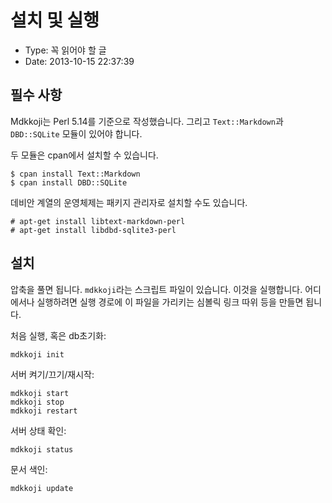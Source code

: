# 설치 및 실행
- Type: 꼭 읽어야 할 글
- Date: 2013-10-15 22:37:39

필수 사항
--------

Mdkkoji는 Perl 5.14를 기준으로 작성했습니다. 그리고 `Text::Markdown`과 `DBD::SQLite` 모듈이 있어야 합니다. 

두 모듈은 cpan에서 설치할 수 있습니다.

	$ cpan install Text::Markdown
	$ cpan install DBD::SQLite

데비안 계열의 운영체제는 패키지 관리자로 설치할 수도 있습니다. 

	# apt-get install libtext-markdown-perl
	# apt-get install libdbd-sqlite3-perl

설치
---

압축을 풀면 됩니다. `mdkkoji`라는 스크립트 파일이 있습니다. 이것을 실행합니다. 어디에서나 실행하려면 실행 경로에 이 파일을 가리키는 심볼릭 링크 따위 등을 만들면 됩니다.

처음 실행, 혹은 db초기화:

	mdkkoji init

서버 켜기/끄기/재시작:
	      
	mdkkoji start
	mdkkoji stop
	mdkkoji restart

서버 상태 확인:

	mdkkoji status

문서 색인:

	mdkkoji update
